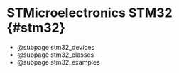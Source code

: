
STMicroelectronics STM32 {#stm32}
========================

  * @subpage stm32_devices
  * @subpage stm32_classes
  * @subpage stm32_examples
